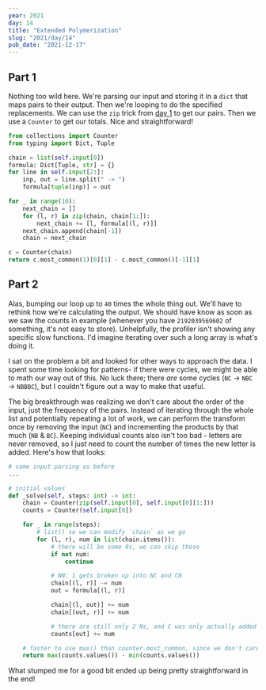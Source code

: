 ```yaml
---
year: 2021
day: 14
title: "Extended Polymerization"
slug: "2021/day/14"
pub_date: "2021-12-17"
---
```


## Part 1

Nothing too wild here. We're parsing our input and storing it in a `dict` that maps pairs to their output. Then we're looping to do the specified replacements. We can use the `zip` trick from [day 1](/writeups/2021/day/1/) to get our pairs. Then we use a `Counter` to get our totals. Nice and straightforward!

```py
from collections import Counter
from typing import Dict, Tuple

chain = list(self.input[0])
formula: Dict[Tuple, str] = {}
for line in self.input[2:]:
    inp, out = line.split(" -> ")
    formula[tuple(inp)] = out

for _ in range(10):
    next_chain = []
    for (l, r) in zip(chain, chain[1:]):
        next_chain += [l, formula[(l, r)]]
    next_chain.append(chain[-1])
    chain = next_chain

c = Counter(chain)
return c.most_common(1)[0][1] - c.most_common()[-1][1]
```

## Part 2

Alas, bumping our loop up to `40` times the whole thing out. We'll have to rethink how we're calculating the output. We should have know as soon as we saw the counts in example (whenever you have `2192039569602` of something, it's not easy to store). Unhelpfully, the profiler isn't showing any specific slow functions. I'd imagine iterating over such a long array is what's doing it.

I sat on the problem a bit and looked for other ways to approach the data. I spent some time looking for patterns- if there were cycles, we might be able to math our way out of this. No luck there; there _are_ some cycles (`NC` -> `NBC` -> `NBBBC`), but I couldn't figure out a way to make that useful.

The big breakthrough was realizing we don't care about the order of the input, just the frequency of the pairs. Instead of iterating through the whole list and potentially repeating a lot of work, we can perform the transform once by removing the input (`NC`) and incrementing the products by that much (`NB` & `BC`). Keeping individual counts also isn't too bad - letters are never removed, so I just need to count the number of times the new letter is added. Here's how that looks:

```py
# same input parsing as before
...

# initial values
def _solve(self, steps: int) -> int:
    chain = Counter(zip(self.input[0], self.input[0][1:]))
    counts = Counter(self.input[0])

    for _ in range(steps):
        # list() so we can modify `chain` as we go
        for (l, r), num in list(chain.items()):
            # there will be some 0s, we can skip those
            if not num:
                continue

            # NN: 1 gets broken up into NC and CN
            chain[(l, r)] -= num
            out = formula[(l, r)]

            chain[(l, out)] += num
            chain[(out, r)] += num

            # there are still only 2 Ns, and C was only actually added once (even though it appears in two pairs)
            counts[out] += num

    # faster to use max() than counter.most_common, since we don't care about the rest of the values being sorted
    return max(counts.values()) - min(counts.values())
```

What stumped me for a good bit ended up being pretty straightforward in the end!

